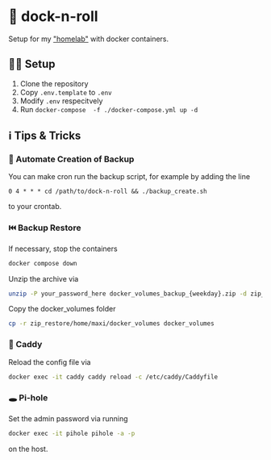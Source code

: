 # :whale2: dock-n-roll

Setup for my ["homelab"](https://www.raspberrypi.com/products/raspberry-pi-4-model-b/) with docker containers.

## :construction_worker_man: Setup

1. Clone the repository
2. Copy `.env.template` to `.env`
3. Modify `.env` respecitvely
4. Run `docker-compose  -f ./docker-compose.yml up -d`

## :information_source: Tips & Tricks

### :robot: Automate Creation of Backup

You can make cron run the backup script, for example by adding the line

```text
0 4 * * * cd /path/to/dock-n-roll && ./backup_create.sh
```

to your crontab.

### :previous_track_button: Backup Restore

If necessary, stop the containers

```bash
docker compose down
```

Unzip the archive via

```bash
unzip -P your_password_here docker_volumes_backup_{weekday}.zip -d zip_restore
```

Copy the docker_volumes folder

```bash
cp -r zip_restore/home/maxi/docker_volumes docker_volumes
```

### :truck: Caddy

Reload the config file via

```bash
docker exec -it caddy caddy reload -c /etc/caddy/Caddyfile
```

### :hole: Pi-hole

Set the admin password via running

```bash
docker exec -it pihole pihole -a -p
```

on the host.
